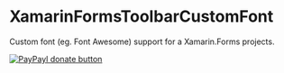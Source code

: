 # XamarinFormsToolbarCustomFont
Custom font (eg. Font Awesome) support for a Xamarin.Forms projects.

[![PayPayl donate button](http://img.shields.io/paypal/donate.png?color=green)](https://www.paypal.com/cgi-bin/webscr?cmd=_s-xclick&hosted_button_id=PNL8H3JQ7XLP4 "Donate once-off to this project using Paypal")
